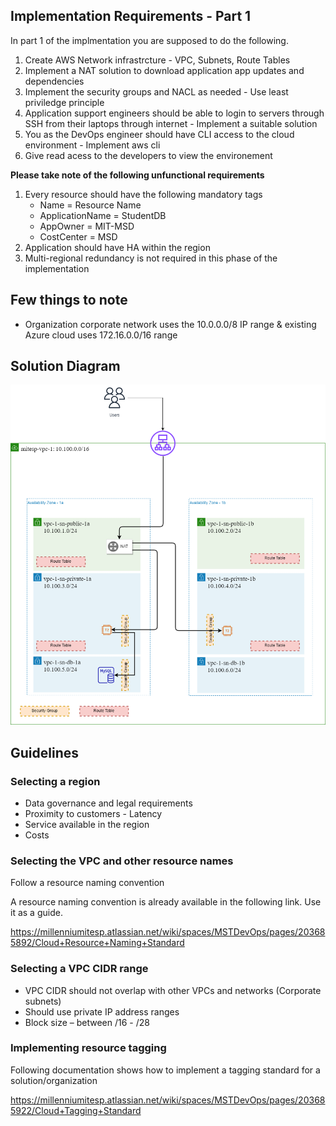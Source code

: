 

## Implementation Requirements - Part 1
In part 1 of the implmentation you are supposed to do the following.

1. Create AWS Network infrastrcture - VPC, Subnets, Route Tables
2. Implement a NAT solution to download application app updates and dependencies
3. Implement the security groups and NACL as needed - Use least priviledge principle
4. Application support engineers should be able to login to servers through SSH from their laptops through internet - Implement a suitable solution
5. You as the DevOps engineer should have CLI access to the cloud environment - Implement aws cli
6. Give read acess to the developers to view the environement


**Please take note of the following unfunctional requirements**

1. Every resource should have the following mandatory tags
    - Name = Resource Name
    - ApplicationName = StudentDB
    - AppOwner = MIT-MSD
    - CostCenter = MSD
2. Application should have HA within the region
3. Multi-regional redundancy is not required in this phase of the implementation
  
## Few things to note
- Organization corporate network uses the 10.0.0.0/8 IP range & existing Azure cloud uses 172.16.0.0/16 range



## Solution Diagram
![Lab Solution Part 1](../images/aws-lab-solution_part_1.png)


## Guidelines

### Selecting a region
- Data governance and legal requirements
- Proximity to customers - Latency
- Service available in the region
- Costs 

### Selecting the VPC and other resource names
Follow a resource naming convention

A resource naming convention is already available in the following link. Use it as a guide.

https://millenniumitesp.atlassian.net/wiki/spaces/MSTDevOps/pages/203685892/Cloud+Resource+Naming+Standard

### Selecting a VPC CIDR range
- VPC CIDR should not overlap with other VPCs and networks (Corporate subnets)
- Should use private IP address ranges
- Block size – between /16 - /28

### Implementing resource tagging

Following documentation shows how to implement a tagging standard for a solution/organization

https://millenniumitesp.atlassian.net/wiki/spaces/MSTDevOps/pages/203685922/Cloud+Tagging+Standard

